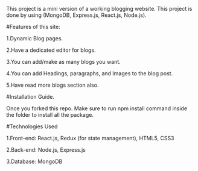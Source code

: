 This project is a mini version of a working blogging website. This project is done by using (MongoDB, Express.js, React.js, Node.js).

#Features of this site:

1.Dynamic Blog pages.

2.Have a dedicated editor for blogs.

3.You can add/make as many blogs you want.

4.You can add Headings, paragraphs, and Images to the blog post.

5.Have read more blogs section also.

#Installation Guide.

Once you forked this repo. Make sure to run npm install command inside the folder to install all the package.

#Technologies Used
 
1.Front-end: React.js, Redux (for state management), HTML5, CSS3

2.Back-end: Node.js, Express.js

3.Database: MongoDB
